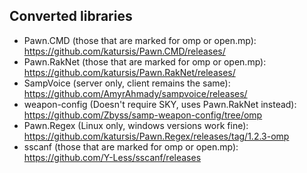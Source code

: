 ## Converted libraries

- Pawn.CMD (those that are marked for omp or open.mp): https://github.com/katursis/Pawn.CMD/releases/
- Pawn.RakNet (those that are marked for omp or open.mp): https://github.com/katursis/Pawn.RakNet/releases/
- SampVoice (server only, client remains the same): https://github.com/AmyrAhmady/sampvoice/releases/
- weapon-config (Doesn't require SKY, uses Pawn.RakNet instead): https://github.com/Zbyss/samp-weapon-config/tree/omp
- Pawn.Regex (Linux only, windows versions work fine): https://github.com/katursis/Pawn.Regex/releases/tag/1.2.3-omp
- sscanf (those that are marked for omp or open.mp): https://github.com/Y-Less/sscanf/releases
